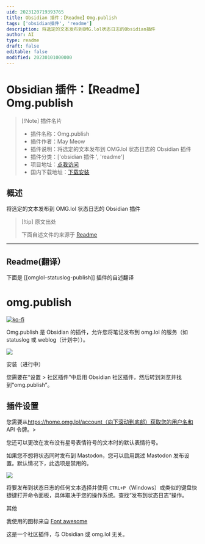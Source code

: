 ```yaml
---
uid: 2023120719393765
title: Obsidian 插件：【Readme】Omg.publish
tags: ['obsidian插件', 'readme']
description: 将选定的文本发布到OMG.lol状态日志的Obsidian插件
author: AI
type: readme
draft: false
editable: false
modified: 20230101000000
---
```


# Obsidian 插件：【Readme】Omg.publish

> [!Note] 插件名片
> - 插件名称：Omg.publish
> - 插件作者：May Meow
> - 插件说明：将选定的文本发布到 OMG.lol 状态日志的 Obsidian 插件
> - 插件分类：['obsidian 插件 ', 'readme']
> - 项目地址：[点我访问](https://github.com/MayMeow/obsidian-omglol-statuslog)
> - 国内下载地址：[下载安装](https://pkmer.cn/products/plugin/pluginMarket/?omglol-statuslog-publish)

## 概述

将选定的文本发布到 OMG.lol 状态日志的 Obsidian 插件

> [!tip] 原文出处
>
>下面自述文件的来源于 [Readme](https://ghproxy.net/https://raw.githubusercontent.com/MayMeow/obsidian-omglol-statuslog/master/README.md)
>

---

## Readme(翻译）

下面是 [[omglol-statuslog-publish]] 插件的自述翻译

# omg.publish

[![ko-fi](https://ko-fi.com/img/githubbutton_sm.svg)](https://ko-fi.com/D1D5DMOTA)

Omg.publish 是 Obsidian 的插件，允许您将笔记发布到 omg.lol 的服务（如 statuslog 或 weblog（计划中））。

![](https://cdn.pkmer.cn/covers/omglol-statuslog-publish_2_0.png!pkmer)

安装（进行中）

您需要在“设置 > 社区插件”中启用 Obsidian 社区插件，然后转到浏览并找到“omg.publish”。

## 插件设置

您需要从<https://home.omg.lol/account（向下滚动到底部）获取您的用户名和> API 令牌。>

您还可以更改在发布没有星号表情符号的文本时的默认表情符号。

如果您不想将状态同时发布到 Mastodon，您可以启用跳过 Mastodon 发布设置。默认情况下，此选项是禁用的。

![](https://cdn.pkmer.cn/covers/omglol-statuslog-publish_2_1.png!pkmer)

将要发布到状态日志的任何文本选择并使用 `CTRL+P`（Windows）或类似的键盘快捷键打开命令面板，具体取决于您的操作系统。查找“发布到状态日志”操作。

其他

我使用的图标来自 [Font awesome](https://fontawesome.com/icons/face-grin-tears?f=classic&s=regular)

这是一个社区插件，与 Obsidian 或 omg.lol 无关。
